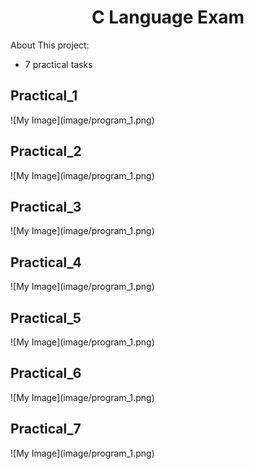 <h1 align="center">C Language Exam</h1>

About This project:

-   7 practical tasks

<!-- ### Output Program -->

<h2>Practical_1</h2>
![My Image](image/program_1.png)
<h2>Practical_2</h2>
![My Image](image/program_1.png)
<h2>Practical_3</h2>
![My Image](image/program_1.png)
<h2>Practical_4</h2>
![My Image](image/program_1.png)
<h2>Practical_5</h2>
![My Image](image/program_1.png)
<h2>Practical_6</h2>
![My Image](image/program_1.png)
<h2>Practical_7</h2>
![My Image](image/program_1.png)
